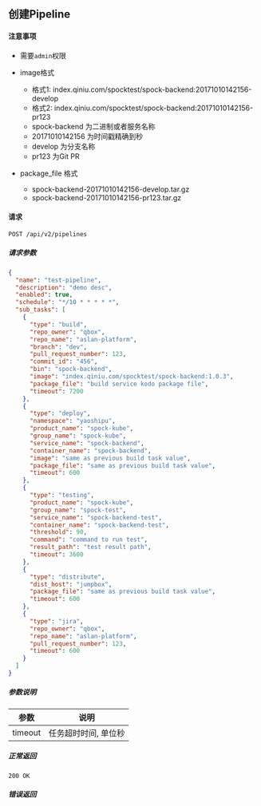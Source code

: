 ## 创建Pipeline

#### 注意事项

- 需要`admin`权限
- image格式
  - 格式1: index.qiniu.com/spocktest/spock-backend:20171010142156-develop
  - 格式2: index.qiniu.com/spocktest/spock-backend:20171010142156-pr123
  - spock-backend 为二进制或者服务名称
  - 20171010142156 为时间戳精确到秒
  - develop 为分支名称
  - pr123 为Git PR

- package_file 格式
  - spock-backend-20171010142156-develop.tar.gz
  - spock-backend-20171010142156-pr123.tar.gz

#### 请求

```
POST /api/v2/pipelines
```

##### 请求参数

```json
{
  "name": "test-pipeline",
  "description": "demo desc",
  "enabled": true,
  "schedule": "*/10 * * * * *",
  "sub_tasks": [
    {
      "type": "build",
      "repo_owner": "qbox",
      "repo_name": "aslan-platform",
      "branch": "dev",
      "pull_request_number": 123,
      "commit_id": "456",
      "bin": "spock-backend",
      "image": "index.qiniu.com/spocktest/spock-backend:1.0.3",
      "package_file": "build service kodo package file",
      "timeout": 7200
    },
    {
      "type": "deploy",
      "namespace": "yaoshipu",
      "product_name": "spock-kube",
      "group_name": "spock-kube",
      "service_name": "spock-backend",
      "container_name": "spock-backend",
      "image": "same as previous build task value",
      "package_file": "same as previous build task value",
      "timeout": 600
    },
    {
      "type": "testing",
      "product_name": "spock-kube",
      "group_name": "spock-test",
      "service_name": "spock-backend-test",
      "container_name": "spock-backend-test",
      "threshold": 90,
      "command": "command to run test",
      "result_path": "test result path",
      "timeout": 3600
    },
    {
      "type": "distribute",
      "dist_host": "jumpbox",
      "package_file": "same as previous build task value",
      "timeout": 600
    },
    {
      "type": "jira",
      "repo_owner": "qbox",
      "repo_name": "aslan-platform",
      "pull_request_number": 123,
      "timeout": 600
    }
  ]
}
```

##### 参数说明

|参数|说明|
|---|---|
|timeout|任务超时时间, 单位秒|

##### 正常返回

```
200 OK
```

##### 错误返回
